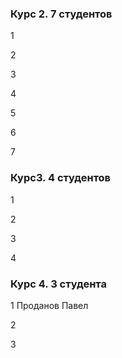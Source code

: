 
### Курс 2. 7 студентов

1

2

3

4

5

6

7


### Курс3.  4 студентов

1

2

3

4



### Курс 4. 3 студента

1 Проданов Павел

2

3

